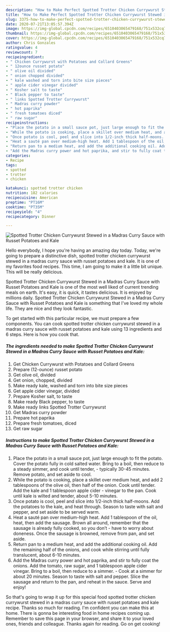 ```yaml
---
description: "How to Make Perfect Spotted Trotter Chicken Currywurst Stewed in a Madras Curry Sauce with Russet Potatoes and Kale"
title: "How to Make Perfect Spotted Trotter Chicken Currywurst Stewed in a Madras Curry Sauce with Russet Potatoes and Kale"
slug: 3375-how-to-make-perfect-spotted-trotter-chicken-currywurst-stewed-in-a-madras-curry-sauce-with-russet-potatoes-and-kale
date: 2020-07-21T13:05:57.394Z
image: https://img-global.cpcdn.com/recipes/6510403065479168/751x532cq70/spotted-trotter-chicken-currywurst-stewed-in-a-madras-curry-sauce-with-russet-potatoes-and-kale-recipe-main-photo.jpg
thumbnail: https://img-global.cpcdn.com/recipes/6510403065479168/751x532cq70/spotted-trotter-chicken-currywurst-stewed-in-a-madras-curry-sauce-with-russet-potatoes-and-kale-recipe-main-photo.jpg
cover: https://img-global.cpcdn.com/recipes/6510403065479168/751x532cq70/spotted-trotter-chicken-currywurst-stewed-in-a-madras-curry-sauce-with-russet-potatoes-and-kale-recipe-main-photo.jpg
author: Chris Gonzales
ratingvalue: 4
reviewcount: 7
recipeingredient:
- " Chicken Currywurst with Potatoes and Collard Greens"
- " 12ounce russet potato"
- " olive oil divided"
- " onion chopped divided"
- " kale washed and torn into bite size pieces"
- " apple cider vinegar divided"
- " Kosher salt to taste"
- " Black pepper to taste"
- " links Spotted Trotter Currywurst"
- " Madras curry powder"
- " hot paprika"
- " fresh tomatoes diced"
- " raw sugar"
recipeinstructions:
- "Place the potato in a small sauce pot, just large enough to fit the potato. Cover the potato fully in cold salted water. Bring to a boil, then reduce to a steady simmer, and cook until tender, typically 30-45 minutes. Remove potato, and set aside to cool."
- "While the potato is cooking, place a skillet over medium heat, and add 2 tablespoons of the olive oil, then half of the onion. Cook until tender. Add the kale and 1 tablespoon apple cider vinegar to the pan. Cook until kale is wilted and tender, about 5-10 minutes."
- "Once potato is cool, peel and slice into 1/2-inch thick half-moons. Add the potatoes to the kale, and heat through. Season to taste with salt and pepper, and set aside to be served warm."
- "Heat a sauté pan over medium-high heat. Add 1 tablespoon of the oil, heat, then add the sausage. Brown all around, remember that the sausage is already fully cooked, so you don’t have to worry about doneness. Once the sausage is browned, remove from pan, and set aside."
- "Return pan to a medium heat, and add the additional cooking oil. Add the remaining half of the onions, and cook while stirring until fully translucent, about 6-10 minutes."
- "Add the Madras curry power and hot paprika, and stir to fully coat the onions. Add the tomato, raw sugar, and 1 tablespoon apple cider vinegar. Bring to a boil, then reduce to a simmer. Cook at a simmer for about 20 minutes. Season to taste with salt and pepper. Slice the sausage and return to the pan, and reheat in the sauce. Serve and enjoy!"
categories:
- Recipe
tags:
- spotted
- trotter
- chicken

katakunci: spotted trotter chicken 
nutrition: 182 calories
recipecuisine: American
preptime: "PT16M"
cooktime: "PT35M"
recipeyield: "4"
recipecategory: Dinner

---
```



![Spotted Trotter Chicken Currywurst Stewed in a Madras Curry Sauce with Russet Potatoes and Kale](https://img-global.cpcdn.com/recipes/6510403065479168/751x532cq70/spotted-trotter-chicken-currywurst-stewed-in-a-madras-curry-sauce-with-russet-potatoes-and-kale-recipe-main-photo.jpg)

Hello everybody, I hope you're having an amazing day today. Today, we're going to prepare a distinctive dish, spotted trotter chicken currywurst stewed in a madras curry sauce with russet potatoes and kale. It is one of my favorites food recipes. This time, I am going to make it a little bit unique. This will be really delicious.

Spotted Trotter Chicken Currywurst Stewed in a Madras Curry Sauce with Russet Potatoes and Kale is one of the most well liked of current trending meals on earth. It's easy, it is quick, it tastes delicious. It is enjoyed by millions daily. Spotted Trotter Chicken Currywurst Stewed in a Madras Curry Sauce with Russet Potatoes and Kale is something that I've loved my whole life. They are nice and they look fantastic.




To get started with this particular recipe, we must prepare a few components. You can cook spotted trotter chicken currywurst stewed in a madras curry sauce with russet potatoes and kale using 13 ingredients and 6 steps. Here is how you cook that.

<!--inarticleads1-->

##### The ingredients needed to make Spotted Trotter Chicken Currywurst Stewed in a Madras Curry Sauce with Russet Potatoes and Kale:

1. Get  Chicken Currywurst with Potatoes and Collard Greens
1. Prepare  (12-ounce) russet potato
1. Get  olive oil, divided
1. Get  onion, chopped, divided
1. Make ready  kale, washed and torn into bite size pieces
1. Get  apple cider vinegar, divided
1. Prepare  Kosher salt, to taste
1. Make ready  Black pepper, to taste
1. Make ready  links Spotted Trotter Currywurst
1. Get  Madras curry powder
1. Prepare  hot paprika
1. Prepare  fresh tomatoes, diced
1. Get  raw sugar




<!--inarticleads2-->

##### Instructions to make Spotted Trotter Chicken Currywurst Stewed in a Madras Curry Sauce with Russet Potatoes and Kale:

1. Place the potato in a small sauce pot, just large enough to fit the potato. Cover the potato fully in cold salted water. Bring to a boil, then reduce to a steady simmer, and cook until tender, - typically 30-45 minutes. Remove potato, and set aside to cool.
1. While the potato is cooking, place a skillet over medium heat, and add 2 tablespoons of the olive oil, then half of the onion. Cook until tender. Add the kale and 1 tablespoon apple cider - vinegar to the pan. Cook until kale is wilted and tender, about 5-10 minutes.
1. Once potato is cool, peel and slice into 1/2-inch thick half-moons. Add the potatoes to the kale, and heat through. Season to taste with salt and pepper, and set aside to be served warm.
1. Heat a sauté pan over medium-high heat. Add 1 tablespoon of the oil, heat, then add the sausage. Brown all around, remember that the sausage is already fully cooked, so you don’t - have to worry about doneness. Once the sausage is browned, remove from pan, and set aside.
1. Return pan to a medium heat, and add the additional cooking oil. Add the remaining half of the onions, and cook while stirring until fully translucent, about 6-10 minutes.
1. Add the Madras curry power and hot paprika, and stir to fully coat the onions. Add the tomato, raw sugar, and 1 tablespoon apple cider vinegar. Bring to a boil, then reduce to a simmer. - Cook at a simmer for about 20 minutes. Season to taste with salt and pepper. Slice the sausage and return to the pan, and reheat in the sauce. Serve and enjoy!




So that's going to wrap it up for this special food spotted trotter chicken currywurst stewed in a madras curry sauce with russet potatoes and kale recipe. Thanks so much for reading. I'm confident you can make this at home. There is gonna be interesting food in home recipes coming up. Remember to save this page in your browser, and share it to your loved ones, friends and colleague. Thanks again for reading. Go on get cooking!
